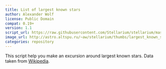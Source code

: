 ```yaml
---
title: List of largest known stars
author: Alexander Wolf
license: Public Domain
compat: 0.19+
version: 1.1
script_url: https://raw.githubusercontent.com/Stellarium/stellarium/master/scripts/largest_known_stars.ssc
image_url: http://astro.altspu.ru/~aw/stellarium/thumbs/largest_known_stars.jpg
categories: repository
---
```

This script help you make an excursion around largest known stars. Data taken from <a href="http://en.wikipedia.org/wiki/List_of_largest_known_stars">Wikipedia</a>.